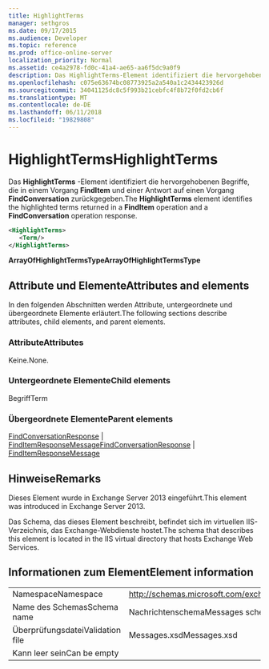 ```yaml
---
title: HighlightTerms
manager: sethgros
ms.date: 09/17/2015
ms.audience: Developer
ms.topic: reference
ms.prod: office-online-server
localization_priority: Normal
ms.assetid: ce4a2978-fd0c-41a4-ae65-aa6f5dc9a0f9
description: Das HighlightTerms-Element identifiziert die hervorgehobenen Begriffe, die in einem Vorgang FindItem und einer Antwort auf einen Vorgang FindConversation zurückgegeben.
ms.openlocfilehash: c075e63674bc08773925a2a540a1c2434423926d
ms.sourcegitcommit: 34041125dc8c5f993b21cebfc4f8b72f0fd2cb6f
ms.translationtype: MT
ms.contentlocale: de-DE
ms.lasthandoff: 06/11/2018
ms.locfileid: "19829808"
---
```

# <a name="highlightterms"></a><span data-ttu-id="52953-103">HighlightTerms</span><span class="sxs-lookup"><span data-stu-id="52953-103">HighlightTerms</span></span>

<span data-ttu-id="52953-104">Das **HighlightTerms** -Element identifiziert die hervorgehobenen Begriffe, die in einem Vorgang **FindItem** und einer Antwort auf einen Vorgang **FindConversation** zurückgegeben.</span><span class="sxs-lookup"><span data-stu-id="52953-104">The **HighlightTerms** element identifies the highlighted terms returned in a **FindItem** operation and a **FindConversation** operation response.</span></span> 
  
```XML
<HighlightTerms>
   <Term/>
</HighlightTerms>
```

 <span data-ttu-id="52953-105">**ArrayOfHighlightTermsType**</span><span class="sxs-lookup"><span data-stu-id="52953-105">**ArrayOfHighlightTermsType**</span></span>
## <a name="attributes-and-elements"></a><span data-ttu-id="52953-106">Attribute und Elemente</span><span class="sxs-lookup"><span data-stu-id="52953-106">Attributes and elements</span></span>

<span data-ttu-id="52953-107">In den folgenden Abschnitten werden Attribute, untergeordnete und übergeordnete Elemente erläutert.</span><span class="sxs-lookup"><span data-stu-id="52953-107">The following sections describe attributes, child elements, and parent elements.</span></span>
  
### <a name="attributes"></a><span data-ttu-id="52953-108">Attribute</span><span class="sxs-lookup"><span data-stu-id="52953-108">Attributes</span></span>

<span data-ttu-id="52953-109">Keine.</span><span class="sxs-lookup"><span data-stu-id="52953-109">None.</span></span>
  
### <a name="child-elements"></a><span data-ttu-id="52953-110">Untergeordnete Elemente</span><span class="sxs-lookup"><span data-stu-id="52953-110">Child elements</span></span>

<span data-ttu-id="52953-111">Begriff</span><span class="sxs-lookup"><span data-stu-id="52953-111">Term</span></span>
  
### <a name="parent-elements"></a><span data-ttu-id="52953-112">Übergeordnete Elemente</span><span class="sxs-lookup"><span data-stu-id="52953-112">Parent elements</span></span>

<span data-ttu-id="52953-113">[FindConversationResponse](findconversationresponse.md) | [FindItemResponseMessage](finditemresponsemessage.md)</span><span class="sxs-lookup"><span data-stu-id="52953-113">[FindConversationResponse](findconversationresponse.md) | [FindItemResponseMessage](finditemresponsemessage.md)</span></span>
  
## <a name="remarks"></a><span data-ttu-id="52953-114">Hinweise</span><span class="sxs-lookup"><span data-stu-id="52953-114">Remarks</span></span>

<span data-ttu-id="52953-115">Dieses Element wurde in Exchange Server 2013 eingeführt.</span><span class="sxs-lookup"><span data-stu-id="52953-115">This element was introduced in Exchange Server 2013.</span></span>
  
<span data-ttu-id="52953-116">Das Schema, das dieses Element beschreibt, befindet sich im virtuellen IIS-Verzeichnis, das Exchange-Webdienste hostet.</span><span class="sxs-lookup"><span data-stu-id="52953-116">The schema that describes this element is located in the IIS virtual directory that hosts Exchange Web Services.</span></span>
  
## <a name="element-information"></a><span data-ttu-id="52953-117">Informationen zum Element</span><span class="sxs-lookup"><span data-stu-id="52953-117">Element information</span></span>

|||
|:-----|:-----|
|<span data-ttu-id="52953-118">Namespace</span><span class="sxs-lookup"><span data-stu-id="52953-118">Namespace</span></span>  <br/> |http://schemas.microsoft.com/exchange/services/2006/messages  <br/> |
|<span data-ttu-id="52953-119">Name des Schemas</span><span class="sxs-lookup"><span data-stu-id="52953-119">Schema name</span></span>  <br/> |<span data-ttu-id="52953-120">Nachrichtenschema</span><span class="sxs-lookup"><span data-stu-id="52953-120">Messages schema</span></span>  <br/> |
|<span data-ttu-id="52953-121">Überprüfungsdatei</span><span class="sxs-lookup"><span data-stu-id="52953-121">Validation file</span></span>  <br/> |<span data-ttu-id="52953-122">Messages.xsd</span><span class="sxs-lookup"><span data-stu-id="52953-122">Messages.xsd</span></span>  <br/> |
|<span data-ttu-id="52953-123">Kann leer sein</span><span class="sxs-lookup"><span data-stu-id="52953-123">Can be empty</span></span>  <br/> ||
   

